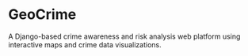 # GeoCrime

A Django-based crime awareness and risk analysis web platform using interactive maps and crime data visualizations.
